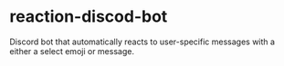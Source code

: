 # reaction-discod-bot
Discord bot that automatically reacts to user-specific messages with a either a select emoji or message. 
